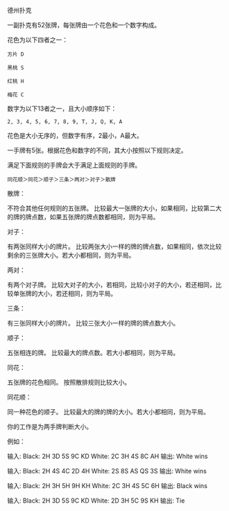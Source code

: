 德州扑克

一副扑克有52张牌，每张牌由一个花色和一个数字构成。

花色为以下四者之一：

    方片 D
    
    黑桃 S
    
    红桃 H
    
    梅花 C
    
数字为以下13者之一，且大小顺序如下：

    2, 3, 4, 5, 6, 7, 8, 9, T, J, Q, K, A
    
花色是大小无序的，但数字有序，2最小，A最大。

一手牌有5张。根据花色和数字的不同，其大小按照以下规则决定。

满足下面规则的手牌会大于满足上面规则的手牌。

    同花顺＞同花＞顺子＞三条＞两对＞对子＞散牌


散牌：

不符合其他任何规则的五张牌。
比较最大一张牌的大小，如果相同，比较第二大的牌的牌点数，如果五张牌的牌点数都相同，则为平局。

对子：

有两张同样大小的牌片。
比较两张大小一样的牌的牌点数，如果相同，依次比较剩余的三张牌大小。若大小都相同，则为平局。

两对：

有两个对子牌。
比较大对子的大小，若相同，比较小对子的大小，若还相同，比较单张牌的大小，若还相同，则为平局。

三条：

有三张同样大小的牌片。
比较三张大小一样的牌的牌点数大小。

顺子：

五张相连的牌。
比较最大的牌点数。若大小都相同，则为平局。

同花：

五张牌的花色相同。
按照散排规则比较大小。

同花顺：

同一种花色的顺子。
比较最大的牌的牌的大小。若大小都相同，则为平局。


你的工作是为两手牌判断大小。

例如：

输入: Black: 2H 3D 5S 9C KD White: 2C 3H 4S 8C AH 输出: White wins

输入: Black: 2H 4S 4C 2D 4H White: 2S 8S AS QS 3S 输出: White wins

输入: Black: 2H 3H 5H 9H KH White: 2C 3H 4S 5C 6H 输出: Black wins

输入: Black: 2H 3D 5S 9C KD White: 2D 3H 5C 9S KH 输出: Tie
